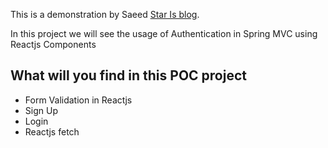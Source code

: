 This is a demonstration by Saeed [Star Is blog](http://star-is.info).

In this project we will see the usage of Authentication in Spring MVC using Reactjs Components<br>

## What will you find in this POC project

- Form Validation in Reactjs
- Sign Up
- Login
- Reactjs fetch